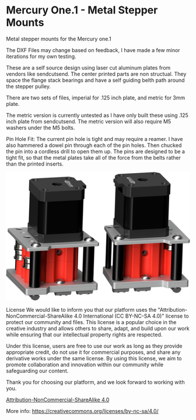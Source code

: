 # Mercury One.1 - Metal Stepper Mounts
 Metal stepper mounts for the Mercury one.1


The DXF Files may change based on feedback, I have made a few minor iterations for my own testing.


 These are a self source design using laser cut aluminum plates from vendors like sendcutsend. The center printed parts are non structual. They space the flange stack bearings and have a self guiding belth path around the stepper pulley.
 
 There are two sets of files, imperial for .125 inch plate, and metric for 3mm plate.

 The metric version is currently untested as I have only built these using .125 inch plate from sendcutsend. The metric version will also require M5 washers under the M5 bolts.

 Pin Hole Fit: The current pin hole is tight and may require a reamer. I have also hammered a dowel pin through each of the pin holes. Then chucked the pin into a cordless drill to open them up. The pins are designed to be a tight fit, so that the metal plates take all of the force from the belts rather than the printed inserts.

 
 ![Metal Stepper Towers](https://github.com/TurtleCrawler/Mercury-One.1---Metal-Stepper-Mounts/blob/main/Images/Metal%20Stepper%20Towers.png)


License
We would like to inform you that our platform uses the "Attribution-NonCommercial-ShareAlike 4.0 International (CC BY-NC-SA 4.0)" license to protect our community and files. This license is a popular choice in the creative industry and allows others to share, adapt, and build upon our work while ensuring that our intellectual property rights are respected.

Under this license, users are free to use our work as long as they provide appropriate credit, do not use it for commercial purposes, and share any derivative works under the same license. By using this license, we aim to promote collaboration and innovation within our community while safeguarding our content.

Thank you for choosing our platform, and we look forward to working with you.

[Attribution-NonCommercial-ShareAlike 4.0](https://camo.githubusercontent.com/71c89c779260a4248ef38199512f2864592d3016f7e2bcef40c10f557a65bfd2/68747470733a2f2f75706c6f61642e77696b696d656469612e6f72672f77696b6970656469612f636f6d6d6f6e732f7468756d622f312f31322f43632d62792d6e632d73615f69636f6e2e7376672f31323070782d43632d62792d6e632d73615f69636f6e2e7376672e706e67)

More info: https://creativecommons.org/licenses/by-nc-sa/4.0/
